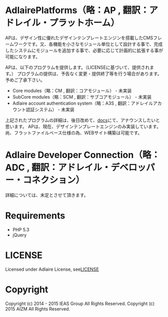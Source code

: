 AdlairePlatforms（略：AP , 翻訳：アドレイル・プラットホーム）
========
APは、デザイン性に優れたデザインテンプレートエンジンを搭載したCMSフレームワークです。又、各機能を小さなモジュール単位として設計する事で、完成したシステムにモジュールを追加する事で、必要に応じて計画的に拡張する事が可能になります。

APは、以下のプログラムを提供します。（LICENSEに基づいて、提供されます。）
プログラムの提供は、予告なく変更・提供終了等を行う場合があります。予めご了承下さい。
- Core modules（略：CM , 翻訳：コアモジュール） - 未実装
- SubCore modules（略：SCM , 翻訳：サブコアモジュール） - 未実装
- Adlaire account authentication system（略：A3S , 翻訳：アドレイルアカウント認証システム） - 未実装

上記されたプログラムの詳細は、後日改めて、[docs]()にて、アナウンスしたいと思います。
APは、現在、デザインテンプレートエンジンのみ実装しています。
尚、フラットファイルベース仕様の為、WEBサイト構築は可能です。

Adlaire Developer Connection（略：ADC , 翻訳：アドレイル・デベロッパー・コネクション）
========
詳細については、未定とさせて頂きます。

Requirements
========
- PHP 5.3
- jQuery

LICENSE
========
Licensed under Adlaire License, see[LICENSE](https://github.com/win-k/AdlairePlatform/blob/master/Licenses/LICENSE_Ver.1.0)

Copyright
========
Copyright (c) 2014 - 2015 IEAS Group All Rights Reserved.
Copyright (c) 2015 AIZM All Rights Reserved.


